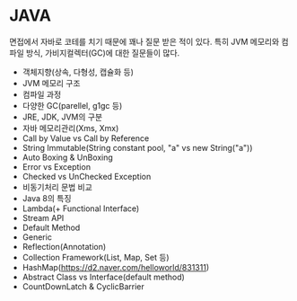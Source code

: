 # JAVA
면접에서 자바로 코테를 치기 때문에 꽤나 질문 받은 적이 있다.
특히 JVM 메모리와 컴파일 방식, 가비지컬렉터(GC)에 대한 질문들이 많다.

- 객체지향(상속, 다형성, 캡슐화 등)
- JVM 메모리 구조
- 컴파일 과정
- 다양한 GC(parellel, g1gc 등)
- JRE, JDK, JVM의 구분
- 자바 메모리관리(Xms, Xmx)
- Call by Value vs Call by Reference
- String Immutable(String constant pool, "a" vs new String("a"))
- Auto Boxing & UnBoxing
- Error vs Exception
- Checked vs UnChecked Exception
- 비동기처리 문법 비교
- Java 8의 특징
- Lambda(+ Functional Interface)
- Stream API
- Default Method
- Generic
- Reflection(Annotation)
- Collection Framework(List, Map, Set 등) 
- HashMap(https://d2.naver.com/helloworld/831311)
- Abstract Class vs Interface(default method)
- CountDownLatch & CyclicBarrier
